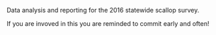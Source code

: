 Data analysis and reporting for the 2016 statewide scallop survey.

If you are invoved in this you are reminded to commit early and often!
